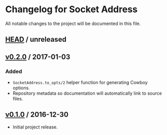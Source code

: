 Changelog for Socket Address
============================

All notable changes to the project will be documented in this file.

[HEAD][] / unreleased
---------------------

[v0.2.0][] / 2017-01-03
-----------------------

### Added

* `SocketAddress.to_opts/2` helper function for generating Cowboy options.
* Repository metadata so documentation will automatically link to source files.

[v0.1.0][] / 2016-12-30
-----------------------

* Initial project release.

[HEAD]: https://github.com/elasticdog/socket_address/compare/v0.2.0...master
[v0.2.0]: https://github.com/elasticdog/socket_address/compare/v0.1.0...v0.2.0
[v0.1.0]: https://github.com/elasticdog/socket_address/tree/v0.1.0
